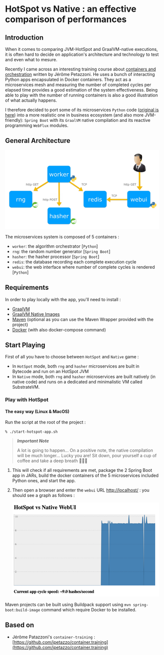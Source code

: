 # HotSpot vs Native : an effective comparison of performances

## Introduction
When it comes to comparing JVM-HotSpot and GraalVM-native executions, 
it is often hard to decide on application's architecture and technology to test and even what to mesure.

Recently I came across an interesting training course about [containers and orchestration](https://github.com/jpetazzo/container.training) 
written by Jérôme Petazzoni. He uses a bunch of interacting Python apps encapsulated in Docker containers. They act as 
a microservices mesh and measuring the number of completed cycles per elapsed time provides a good estimation of the 
system effectiveness. Being able to play with the number of running containers is also a good illustration of what 
actually happens.

I therefore decided to port some of its microservices `Python` code ([original is here](https://github.com/jpetazzo/container.training/tree/main/dockercoins))
into a more realistic one in business ecosystem (and also more JVM-friendly): `Spring Boot` with its `GraalVM` native compilation and its reactive programming `WebFlux` modules.

## General Architecture

![schéma d'architecture](extra/img/architecture.jpg)

The microservices system is composed of 5 containers :
- `worker`: the algorithm orchestrator [`Python`]
- `rng`: the random number generator [`Spring Boot`]
- `hasher`: the hasher processor [`Spring Boot`]
- `redis`: the database recording each complete execution cycle
- `webui`: the web interface where number of complete cycles is rendered [`Python`]

## Requirements

In order to play locally with the app, you'll need to install :
- [GraalVM](https://www.graalvm.org/docs/getting-started/#install-graalvm)
- [GraalVM Native Images](https://www.graalvm.org/docs/getting-started/#native-images)
- [Maven](https://maven.apache.org) (optional as you can use the Maven Wrapper provided with the project)
- [Docker](https://www.docker.com/products/docker-desktop) (with also docker-compose command)

## Start Playing

First of all you have to choose between `HotSpot` and `Native` game :
- In `HotSpot` mode, both `rng` and `hasher` microservices are built in Bytecode and run on an HotSpot JVM
- In `Native` mode, both `rng` and `hasher` microservices are built natively (in native code) and runs on a dedicated and minimalistic VM called SubstrateVM.

### Play with HotSpot

#### The easy way (Linux & MacOS)

Run the script at the root of the project : 

```
% ./start-hotspot-app.sh
```

> ***Important Note***
> 
> A lot is going to happen... On a positive note, the native compilation will be much longer... Lucky you are!
> Sit down, pour yourself a cup of coffee and take a deep breath 👨🏻‍💻


1. This will check if all requirements are met, package the 2 Spring Boot app in JARs, build the docker containers of 
   the 5 microservices included Python ones, and start the app.


1. Then open a browser and enter the `webui` URL [http://localhost/](http://localhost/) : you should see a graph 
   as follows :
   
   
   ![WebUI for HotSpot app](./extra/img/webui-hotspot.png)





Maven projects can be built using Buildpack support using `mvn spring-boot:build-image` command which require Docker to be installed.

## Based on

- Jérôme Patazzoni's `container-training` : [https://github.com/jpetazzo/container.training](https://github.com/jpetazzo/container.training)